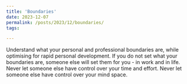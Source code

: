```yaml
---
title: 'Boundaries'
date: 2023-12-07
permalink: /posts/2023/12/boundaries/
tags:

---
```


Understand what your personal and professional boundaries are, while optimising for rapid personal development. If you do not set what your boundaries are, someone else will set them for you - in work and in life. Never let someone else have control over your time and effort. Never let someone else have control over your mind space.
